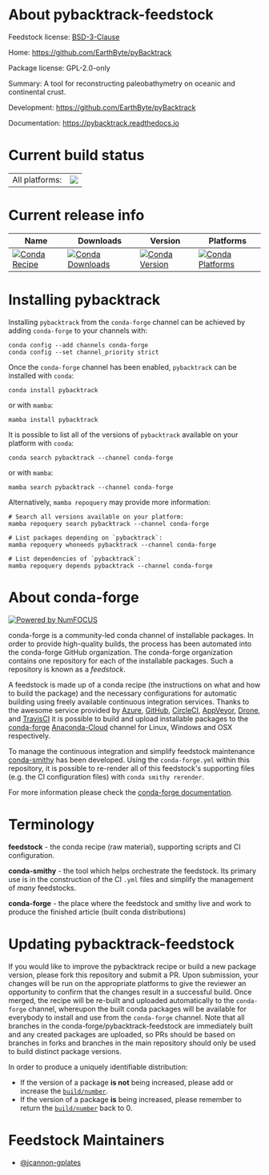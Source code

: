 About pybacktrack-feedstock
===========================

Feedstock license: [BSD-3-Clause](https://github.com/conda-forge/pybacktrack-feedstock/blob/main/LICENSE.txt)

Home: https://github.com/EarthByte/pyBacktrack

Package license: GPL-2.0-only

Summary: A tool for reconstructing paleobathymetry on oceanic and continental crust.

Development: https://github.com/EarthByte/pyBacktrack

Documentation: https://pybacktrack.readthedocs.io

Current build status
====================


<table><tr><td>All platforms:</td>
    <td>
      <a href="https://dev.azure.com/conda-forge/feedstock-builds/_build/latest?definitionId=19076&branchName=main">
        <img src="https://dev.azure.com/conda-forge/feedstock-builds/_apis/build/status/pybacktrack-feedstock?branchName=main">
      </a>
    </td>
  </tr>
</table>

Current release info
====================

| Name | Downloads | Version | Platforms |
| --- | --- | --- | --- |
| [![Conda Recipe](https://img.shields.io/badge/recipe-pybacktrack-green.svg)](https://anaconda.org/conda-forge/pybacktrack) | [![Conda Downloads](https://img.shields.io/conda/dn/conda-forge/pybacktrack.svg)](https://anaconda.org/conda-forge/pybacktrack) | [![Conda Version](https://img.shields.io/conda/vn/conda-forge/pybacktrack.svg)](https://anaconda.org/conda-forge/pybacktrack) | [![Conda Platforms](https://img.shields.io/conda/pn/conda-forge/pybacktrack.svg)](https://anaconda.org/conda-forge/pybacktrack) |

Installing pybacktrack
======================

Installing `pybacktrack` from the `conda-forge` channel can be achieved by adding `conda-forge` to your channels with:

```
conda config --add channels conda-forge
conda config --set channel_priority strict
```

Once the `conda-forge` channel has been enabled, `pybacktrack` can be installed with `conda`:

```
conda install pybacktrack
```

or with `mamba`:

```
mamba install pybacktrack
```

It is possible to list all of the versions of `pybacktrack` available on your platform with `conda`:

```
conda search pybacktrack --channel conda-forge
```

or with `mamba`:

```
mamba search pybacktrack --channel conda-forge
```

Alternatively, `mamba repoquery` may provide more information:

```
# Search all versions available on your platform:
mamba repoquery search pybacktrack --channel conda-forge

# List packages depending on `pybacktrack`:
mamba repoquery whoneeds pybacktrack --channel conda-forge

# List dependencies of `pybacktrack`:
mamba repoquery depends pybacktrack --channel conda-forge
```


About conda-forge
=================

[![Powered by
NumFOCUS](https://img.shields.io/badge/powered%20by-NumFOCUS-orange.svg?style=flat&colorA=E1523D&colorB=007D8A)](https://numfocus.org)

conda-forge is a community-led conda channel of installable packages.
In order to provide high-quality builds, the process has been automated into the
conda-forge GitHub organization. The conda-forge organization contains one repository
for each of the installable packages. Such a repository is known as a *feedstock*.

A feedstock is made up of a conda recipe (the instructions on what and how to build
the package) and the necessary configurations for automatic building using freely
available continuous integration services. Thanks to the awesome service provided by
[Azure](https://azure.microsoft.com/en-us/services/devops/), [GitHub](https://github.com/),
[CircleCI](https://circleci.com/), [AppVeyor](https://www.appveyor.com/),
[Drone](https://cloud.drone.io/welcome), and [TravisCI](https://travis-ci.com/)
it is possible to build and upload installable packages to the
[conda-forge](https://anaconda.org/conda-forge) [Anaconda-Cloud](https://anaconda.org/)
channel for Linux, Windows and OSX respectively.

To manage the continuous integration and simplify feedstock maintenance
[conda-smithy](https://github.com/conda-forge/conda-smithy) has been developed.
Using the ``conda-forge.yml`` within this repository, it is possible to re-render all of
this feedstock's supporting files (e.g. the CI configuration files) with ``conda smithy rerender``.

For more information please check the [conda-forge documentation](https://conda-forge.org/docs/).

Terminology
===========

**feedstock** - the conda recipe (raw material), supporting scripts and CI configuration.

**conda-smithy** - the tool which helps orchestrate the feedstock.
                   Its primary use is in the construction of the CI ``.yml`` files
                   and simplify the management of *many* feedstocks.

**conda-forge** - the place where the feedstock and smithy live and work to
                  produce the finished article (built conda distributions)


Updating pybacktrack-feedstock
==============================

If you would like to improve the pybacktrack recipe or build a new
package version, please fork this repository and submit a PR. Upon submission,
your changes will be run on the appropriate platforms to give the reviewer an
opportunity to confirm that the changes result in a successful build. Once
merged, the recipe will be re-built and uploaded automatically to the
`conda-forge` channel, whereupon the built conda packages will be available for
everybody to install and use from the `conda-forge` channel.
Note that all branches in the conda-forge/pybacktrack-feedstock are
immediately built and any created packages are uploaded, so PRs should be based
on branches in forks and branches in the main repository should only be used to
build distinct package versions.

In order to produce a uniquely identifiable distribution:
 * If the version of a package **is not** being increased, please add or increase
   the [``build/number``](https://docs.conda.io/projects/conda-build/en/latest/resources/define-metadata.html#build-number-and-string).
 * If the version of a package **is** being increased, please remember to return
   the [``build/number``](https://docs.conda.io/projects/conda-build/en/latest/resources/define-metadata.html#build-number-and-string)
   back to 0.

Feedstock Maintainers
=====================

* [@jcannon-gplates](https://github.com/jcannon-gplates/)


